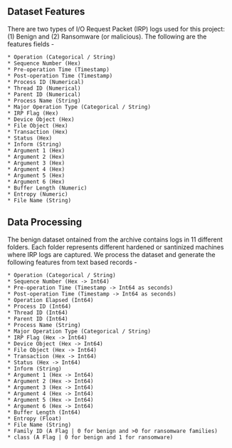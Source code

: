 ## Dataset Features

There are two types of I/O Request Packet (IRP) logs used for this project: (1) Benign and (2) Ransomware (or malicious). The following are the features fields -

```
* Operation (Categorical / String)
* Sequence Number (Hex)
* Pre-operation Time (Timestamp)
* Post-operation Time (Timestamp)
* Process ID (Numerical)
* Thread ID (Numerical)
* Parent ID (Numerical)
* Process Name (String)
* Major Operation Type (Categorical / String)
* IRP Flag (Hex)
* Device Object (Hex)
* File Object (Hex)
* Transaction (Hex)
* Status (Hex)
* Inform (String)
* Argument 1 (Hex)
* Argument 2 (Hex)
* Argument 3 (Hex)
* Argument 4 (Hex)
* Argument 5 (Hex)
* Argument 6 (Hex)
* Buffer Length (Numeric)
* Entropy (Numeric)
* File Name (String)
```

## Data Processing

The benign dataset ontained from the archive contains logs in 11 different folders. Each folder represents different hardened or santinized machines where IRP logs are captured. We process the dataset and generate the following features from text based records -

```
* Operation (Categorical / String)
* Sequence Number (Hex -> Int64)
* Pre-operation Time (Timestamp -> Int64 as seconds)
* Post-operation Time (Timestamp -> Int64 as seconds)
* Operation Elapsed (Int64)
* Process ID (Int64)
* Thread ID (Int64)
* Parent ID (Int64)
* Process Name (String)
* Major Operation Type (Categorical / String)
* IRP Flag (Hex -> Int64)
* Device Object (Hex -> Int64)
* File Object (Hex -> Int64)
* Transaction (Hex -> Int64)
* Status (Hex -> Int64)
* Inform (String)
* Argument 1 (Hex -> Int64)
* Argument 2 (Hex -> Int64)
* Argument 3 (Hex -> Int64)
* Argument 4 (Hex -> Int64)
* Argument 5 (Hex -> Int64)
* Argument 6 (Hex -> Int64)
* Buffer Length (Int64)
* Entropy (Float)
* File Name (String)
* Family ID (A Flag | 0 for benign and >0 for ransomware families)
* class (A Flag | 0 for benign and 1 for ransomware)
```